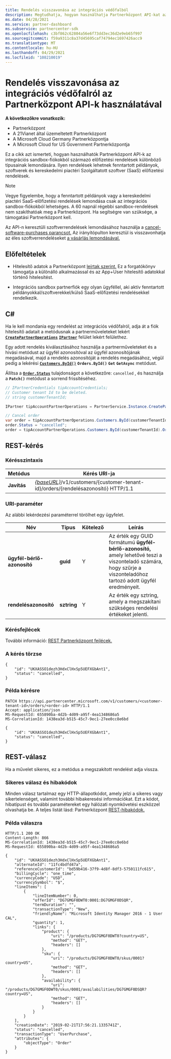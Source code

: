 ```yaml
---
title: Rendelés visszavonása az integrációs védőfalból
description: Megtudhatja, hogyan használhatja Partnerközpont API-kat az integrációs sandbox-fiókokból származó előfizetési rendelések különböző típusainak lemondására.
ms.date: 04/28/2021
ms.service: partner-dashboard
ms.subservice: partnercenter-sdk
ms.openlocfilehash: c3bf862c62804a56e6f73dd3ec36d2e9eb65f997
ms.sourcegitcommit: f59a9311c8a37d45695caf74794ec1697426acc9
ms.translationtype: MT
ms.contentlocale: hu-HU
ms.lasthandoff: 04/29/2021
ms.locfileid: "108210019"
---
```

# <a name="cancel-an-order-from-the-integration-sandbox-using-partner-center-apis"></a>Rendelés visszavonása az integrációs védőfalról az Partnerközpont API-k használatával

**A következőkre vonatkozik:**

- Partnerközpont
- A 21Vianet által üzemeltetett Partnerközpont
- A Microsoft Cloud Germany Partnerközpontja
- A Microsoft Cloud for US Government Partnerközpontja

Ez a cikk azt ismerteti, hogyan használhatók Partnerközpont API-k az integrációs sandbox-fiókokból származó előfizetési rendelések különböző típusainak lemondására. Ilyen rendelések lehetnek fenntartott példányok, szoftverek és kereskedelmi piactéri Szolgáltatott szoftver (SaaS) előfizetési rendelések.

>[!NOTE] 
>Vegye figyelembe, hogy a fenntartott példányok vagy a kereskedelmi piactéri SaaS-előfizetési rendelések lemondása csak az integrációs sandbox-fiókokból lehetséges. A 60 napnál régebbi sandbox-rendelések nem szakíthatóak meg a Partnerközpont. Ha segítségre van szüksége, a támogatási Partnerközpont kell. 

Az API-n keresztüli szoftverrendelések lemondásához használja a [cancel-software-purchases parancsot.](cancel-software-purchases.md)
Az irányítópulton keresztül is visszavonhatja az éles szoftverrendeléseket [a vásárlás lemondásával.](/partner-center/csp-software-subscriptions)

## <a name="prerequisites"></a>Előfeltételek

- Hitelesítő adatok a Partnerközpont [leírtak szerint.](partner-center-authentication.md) Ez a forgatókönyv támogatja a különálló alkalmazással és az App+User hitelesítő adatokkal történő hitelesítést.

- Integrációs sandbox partnerfiók egy olyan ügyféllel, aki aktív fenntartott példányokkal/szoftverekkel/külső SaaS-előfizetési rendelésekkel rendelkezik.

## <a name="c"></a>C\#

Ha le kell mondania egy rendelést az integrációs védőfalról, adja át a fiók hitelesítő adatait a metódusnak a partnerműveleteket lekért [**`CreatePartnerOperations`**](/dotnet/api/microsoft.store.partnercenter.partnerservice.instance) [**`IPartner`**](/dotnet/api/microsoft.store.partnercenter.ipartner) felület lekért felülethez.

Egy adott [](order-resources.md#order)rendelés kiválasztásához használja a partnerműveleteket és a hívási metódust az ügyfél azonosítóval az ügyfél azonosítójának megadásával, majd a rendelés azonosítóját a rendelés megadásához, végül pedig a lekérési [**`Customers.ById()`**](/dotnet/api/microsoft.store.partnercenter.customers.icustomercollection.byid) **`Orders.ById()`** **`Get`** **`GetAsync`** metódust.

Állítsa a [**`Order.Status`**](order-resources.md#order) tulajdonságot a következőre: `cancelled` , és használja a **`Patch()`** metódust a sorrend frissítéséhez.

``` csharp
// IPartnerCredentials tipAccountCredentials;
// Customer tenant Id to be deleted.
// string customerTenantId;

IPartner tipAccountPartnerOperations = PartnerService.Instance.CreatePartnerOperations(tipAccountCredentials);

// Cancel order
var order = tipAccountPartnerOperations.Customers.ById(customerTenantId).Orders.ById(orderId).Get();
order.Status = "cancelled";
order = tipAccountPartnerOperations.Customers.ById(customerTenantId).Orders.ById(orderId).Patch(order);

```

## <a name="rest-request"></a>REST-kérés

### <a name="request-syntax"></a>Kérésszintaxis

| Metódus     | Kérés URI-ja                                                                            |
|------------|----------------------------------------------------------------------------------------|
| **Javítás** | [*{baseURL}*](partner-center-rest-urls.md)/v1/customers/{customer-tenant-id}/orders/{rendelésazonosító} HTTP/1.1 |

### <a name="uri-parameter"></a>URI-paraméter

Az alábbi lekérdezési paraméterrel törölhet egy ügyfelet.

| Név                   | Típus     | Kötelező | Leírás                                                                                                                                            |
|------------------------|----------|----------|--------------------------------------------------------------------------------------------------------------------------------------------------------|
| **ügyfél-bérlő-azonosító** | **guid** | Y        | Az érték egy GUID formátumú **ügyfél-bérlő-azonosító,** amely lehetővé teszi a viszonteladó számára, hogy szűrje a viszonteladóhoz tartozó adott ügyfél eredményeit. |
| **rendelésazonosító** | **sztring** | Y        | Az érték egy sztring, amely a megszakítani szükséges rendelési értékeket jelenti. |

### <a name="request-headers"></a>Kérésfejlécek

További információ: [REST Partnerközpont fejlécek.](headers.md)

### <a name="request-body"></a>A kérés törzse

```http
{
    "id": "UKXASSO1dezh3HdxClHxSp5UEFXGbAnt1",
    "status": "cancelled",
}
```

### <a name="request-example"></a>Példa kérésre

```http
PATCH https://api.partnercenter.microsoft.com/v1/customers/<customer-tenant-id>/orders/<order-id> HTTP/1.1
Accept: application/json
MS-RequestId: 655890ba-4d2b-4d09-a95f-4ea1348686a5
MS-CorrelationId: 1438ea3d-b515-45c7-9ec1-27ee0cc8e6bd

{
    "id": "UKXASSO1dezh3HdxClHxSp5UEFXGbAnt1",
    "status": "cancelled",
}
```

## <a name="rest-response"></a>REST-válasz

Ha a művelet sikeres, ez a metódus a megszakított rendelést adja vissza.

### <a name="response-success-and-error-codes"></a>Sikeres válasz és hibakódok

Minden válasz tartalmaz egy HTTP-állapotkódot, amely jelzi a sikeres vagy sikertelenséget, valamint további hibakeresési információkat. Ezt a kódot, hibatípust és további paramétereket egy hálózati nyomkövetési eszközzel olvashatja be. A teljes listát lásd: Partnerközpont [REST-hibakódok.](error-codes.md)

### <a name="response-example"></a>Példa válaszra

```http
HTTP/1.1 200 OK
Content-Length: 866
MS-CorrelationId: 1438ea3d-b515-45c7-9ec1-27ee0cc8e6bd
MS-RequestId: 655890ba-4d2b-4d09-a95f-4ea1348686a5

{
    "id": "UKXASSO1dezh3HdxClHxSp5UEFXGbAnt1",
    "alternateId": "11fc4bdfd47a",
    "referenceCustomerId": "bd59b416-37f9-4d8f-8df3-5750111fc615",
    "billingCycle": "one_time",
    "currencyCode": "USD",
    "currencySymbol": "$",
    "lineItems": [
        {
            "lineItemNumber": 0,
            "offerId": "DG7GMGF0DWT0:0001:DG7GMGF0DSQR",
            "termDuration": "",
            "transactionType": "New",
            "friendlyName": "Microsoft Identity Manager 2016 - 1 User CAL",
            "quantity": 1,
            "links": {
                "product": {
                    "uri": "/products/DG7GMGF0DWT0?country=US",
                    "method": "GET",
                    "headers": []
                },
                "sku": {
                    "uri": "/products/DG7GMGF0DWT0/skus/0001?country=US",
                    "method": "GET",
                    "headers": []
                },
                "availability": {
                    "uri": "/products/DG7GMGF0DWT0/skus/0001/availabilities/DG7GMGF0DSQR?country=US",
                    "method": "GET",
                    "headers": []
                }
            }
        }
    ],
    "creationDate": "2019-02-21T17:56:21.1335741Z",
    "status": "cancelled",
    "transactionType": "UserPurchase",
    "attributes": {
        "objectType": "Order"
    }
}
```
